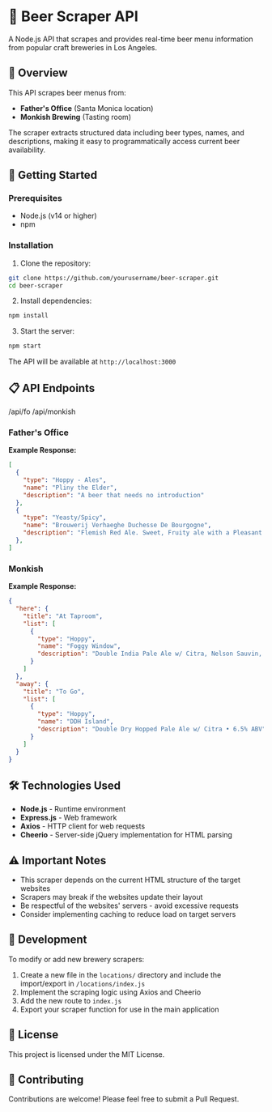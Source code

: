 # 🍺 Beer Scraper API

A Node.js API that scrapes and provides real-time beer menu information from popular craft breweries in Los Angeles.

## 🎯 Overview

This API scrapes beer menus from:
- **Father's Office** (Santa Monica location)
- **Monkish Brewing** (Tasting room)

The scraper extracts structured data including beer types, names, and descriptions, making it easy to programmatically access current beer availability.

## 🚀 Getting Started

### Prerequisites
- Node.js (v14 or higher)
- npm

### Installation

1. Clone the repository:
```bash
git clone https://github.com/yourusername/beer-scraper.git
cd beer-scraper
```

2. Install dependencies:
```bash
npm install
```

3. Start the server:
```bash
npm start
```

The API will be available at `http://localhost:3000`

## 📋 API Endpoints
/api/fo
/api/monkish

### Father's Office
**Example Response:**
```json
[
  {
    "type": "Hoppy - Ales",
    "name": "Pliny the Elder",
    "description": "A beer that needs no introduction"
  },
  {
    "type": "Yeasty/Spicy",
    "name": "Brouwerij Verhaeghe Duchesse De Bourgogne",
    "description": "Flemish Red Ale. Sweet, Fruity ale with a Pleasant Sour Finish. (330ml Btl)"
  },
]
```

### Monkish
**Example Response:**
```json
{
  "here": {
    "title": "At Taproom",
    "list": [
      {
        "type": "Hoppy",
        "name": "Foggy Window",
        "description": "Double India Pale Ale w/ Citra, Nelson Sauvin, & Galaxy • 8.1% ABV • (4pk/16oz)"
      }
    ]
  },
  "away": {
    "title": "To Go",
    "list": [
      {
        "type": "Hoppy",
        "name": "DDH Island",
        "description": "Double Dry Hopped Pale Ale w/ Citra • 6.5% ABV"
      }
    ]
  }
}
```

## 🛠️ Technologies Used

- **Node.js** - Runtime environment
- **Express.js** - Web framework
- **Axios** - HTTP client for web requests
- **Cheerio** - Server-side jQuery implementation for HTML parsing

## ⚠️ Important Notes

- This scraper depends on the current HTML structure of the target websites
- Scrapers may break if the websites update their layout
- Be respectful of the websites' servers - avoid excessive requests
- Consider implementing caching to reduce load on target servers

## 🔧 Development

To modify or add new brewery scrapers:

1. Create a new file in the `locations/` directory and include the import/export in `/locations/index.js`
2. Implement the scraping logic using Axios and Cheerio
3. Add the new route to `index.js`
4. Export your scraper function for use in the main application

## 📝 License

This project is licensed under the MIT License.

## 🤝 Contributing

Contributions are welcome! Please feel free to submit a Pull Request.